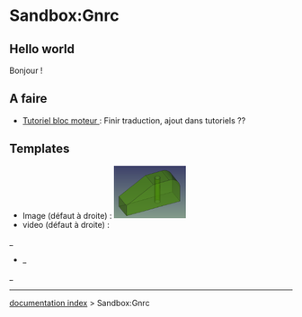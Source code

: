 # Sandbox:Gnrc
## Hello world 

Bonjour !

## A faire 

-   [Tutoriel bloc moteur ](Engine_Block_Tutorial/fr.md) : Finir traduction, ajout dans tutoriels ??

## Templates

-   Image (défaut à droite) : <img alt="Légende vignette ou au survol image" src=images/GGTuto1_Vue.PNG  style="width:128px;"> 
-   video (défaut à droite) :

_ 

-   _










_

---
[documentation index](../README.md) > Sandbox:Gnrc
